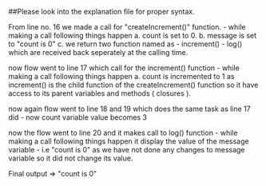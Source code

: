 ##Please look into the explanation file for proper syntax.



From line no. 16 we made a call for "createIncrement()" function.
    - while making a call following things happen
        a. count is set to 0.
        b. message is set to "count is 0"
        c. we return two function named as
            - increment()
            - log()
            which are received back seperately at the calling time.

now flow went to line 17 which call for the increment() function
    - while making a call following things happen
        a. count is incremented to 1 as increment() is the child function of the createIncrement() function
            so it have access to its parent variables and methods ( closures ).
        
now again flow went to line 18 and 19 which does the same task as line 17 did
    - now count variable value becomes 3

now the flow went to line 20 and it makes call to log() function
    - while making a call following things happen
        it display the value of the message variable
        - i.e "count is 0" as we have not done any changes to message variable so it did not change its value.



Final output => "count is 0"






















